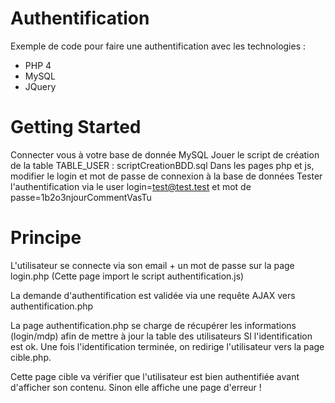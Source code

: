 # Authentification
Exemple de code pour faire une authentification avec les technologies :
- PHP 4
- MySQL
- JQuery

# Getting Started

Connecter vous à votre base de donnée MySQL
Jouer le script de création de la table TABLE_USER : scriptCreationBDD.sql
Dans les pages php et js, modifier le login et mot de passe de connexion à la base de données 
Tester l'authentification via le user login=test@test.test et mot de passe=1b2o3njourCommentVasTu

# Principe

L'utilisateur se connecte via son email + un mot de passe sur la page login.php
(Cette page import le script authentification.js)

La demande d'authentification est validée via une requête AJAX vers authentification.php

La page authentification.php se charge de récupérer les informations (login/mdp) afin de mettre à jour la table des utilisateurs SI l'identification est ok.
Une fois l'identification terminée, on redirige l'utilisateur vers la page cible.php.

Cette page cible va vérifier que l'utilisateur est bien authentifiée avant d'afficher son contenu. Sinon elle affiche une page d'erreur !
